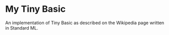 # My Tiny Basic

An implementation of Tiny Basic as described on the
Wikipedia page written in Standard ML.

